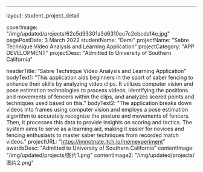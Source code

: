 ---
layout: student_project_detail

[//]: # (Project Card)
coverImage: "/img/updated/projects/62c5d93301a3d6310ec7c2ebcda14e.jpg"
pagePostDate: 3 March 2022
studentName: "Demi"
projectName: "Sabre Technique Video Analysis and Learning Application"
projectCategory: "APP DEVELOPMENT"
projectDesc: "Admitted to University of Southern California"

[//]: # (Project Page/Showcase)
headerTitle: “Sabre Technique Video Analysis and Learning Application"
bodyText1: "This application aids beginners in the sport of saber fencing to enhance their skills by analyzing video clips. It utilizes computer vision and pose estimation technologies to process videos, identifying the positions and movements of fencers within the clips, and analyzes scored points and techniques used based on this."
bodyText2: "The application breaks down videos into frames using computer vision and employs a pose estimation algorithm to accurately recognize the posture and movements of fencers. Then, it processes this data to provide insights on scoring and tactics. The system aims to serve as a learning aid, making it easier for novices and fencing enthusiasts to master saber techniques from recorded match videos."
projectURL: "https://imnotnate.itch.io/memexperiment"
awardsDesc: "Admitted to University of Southern California"
contentImage: "/img/updated/projects/图片1.png"
contentImage2: "/img/updated/projects/图片2.png"

